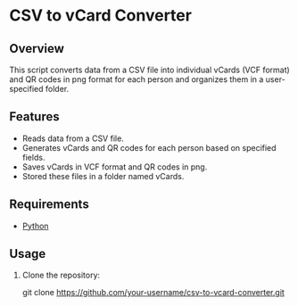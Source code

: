 # CSV to vCard Converter

## Overview

This script converts data from a CSV file into individual vCards (VCF format) and QR codes in png format for each person and organizes them in a user-specified folder.

## Features

- Reads data from a CSV file.
- Generates vCards and QR codes for each person based on specified fields.
- Saves vCards in VCF format and QR codes in png.
- Stored these files in a folder named vCards.

## Requirements

- [Python](https://www.python.org/) 

## Usage

1. Clone the repository:


   git clone https://github.com/your-username/csv-to-vcard-converter.git


